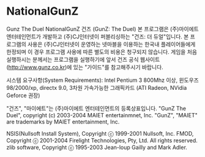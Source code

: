 # NationalGunZ
Gunz The Duel NationalGunZ
건즈 (GunZ: The Duel)
본 프로그램은 (주)마이에트 엔터테인먼트가 개발하고 (주)CJ인터넷이 퍼블리싱하는 "건즈: 더 듀얼"입니다. 본 프로그램의 사용은 (주)CJ인터넷이 운영하는 넷마블을 이용하는 한국내 플레이어들에게 한정되며 이 경우 프로그램 사용에 따른 별도의 비용은 청구되지 않습니다. 게임을 처음 실행하시는 분께서는 프로그램을 실행하기에 앞서 건즈 공식 웹사이트(http://www.gunz.co.kr)에 있는 "가이드"를 참고해주시기 바랍니다.

시스템 요구사항(System Requirements): Intel Pentium 3 800Mhz 이상, 윈도우즈 98/2000/xp, directx 9.0, 3차원 가속가능한 그래픽카드 (ATI Radeon, NVidia Geforce 권장)

"건즈", "마이에트"는 (주)마이에트 엔터테인먼트의 등록상표입니다. "GunZ The Duel", copyright (c) 2003-2004 MAIET entertainmnet, Inc. "GunZ", "MAIET" are trademarks by MAIET entertainment, Inc.

NSIS(Nullsoft Install System), Copyright ⓒ 1999-2001 Nullsoft, Inc. FMOD, Copyright ⓒ 2001-2004 Firelight Technologies, Pty, Ltd. All rights reserved. zlib software, Copyright ⓒ 1995-2003 Jean-loup Gailly and Mark Adler.
